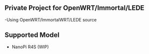 ## Private Project for OpenWRT/Immortal/LEDE

-Using OpenWRT/ImmortalWRT/LEDE source

## Supported Model

- NanoPi R4S (WIP)

